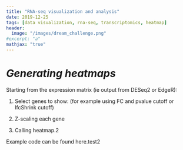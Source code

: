 ```yaml
---
title: "RNA-seq visualization and analysis"
date: 2019-12-25
tags: [data visualization, rna-seq, transcriptomics, heatmap]
header:
  image: "/images/dream_challenge.png"
#excerpt: "a"
mathjax: "true"
---
```


# *Generating heatmaps*
Starting from the expression matrix (ie output from DESeq2 or EdgeR):

1. Select genes to show: (for example using FC and pvalue cutoff or lfcShrink cutoff)

2. Z-scaling each gene

3. Calling heatmap.2 

Example code can be found here.test2